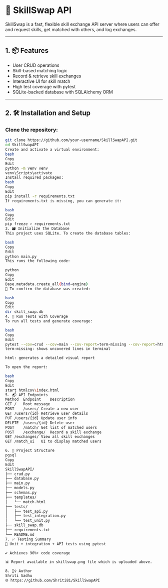 # 🔁 SkillSwap API

SkillSwap is a fast, flexible skill exchange API server where users can offer and request skills, get matched with others, and log exchanges.

---

## 1. 📦 Features

- User CRUD operations
- Skill-based matching logic
- Record & retrieve skill exchanges
- Interactive UI for skill match
- High test coverage with pytest
- SQLite-backed database with SQLAlchemy ORM

---

## 2. 🛠️ Installation and Setup

### Clone the repository:

```bash
git clone https://github.com/your-username/SkillSwapAPI.git
cd SkillSwapAPI
Create and activate a virtual environment:
bash
Copy
Edit
python -m venv venv
venv\Scripts\activate   
Install required packages:
bash
Copy
Edit
pip install -r requirements.txt
If requirements.txt is missing, you can generate it:

bash
Copy
Edit
pip freeze > requirements.txt
3. 🗃️ Initialize the Database
This project uses SQLite. To create the database tables:

bash
Copy
Edit
python main.py
This runs the following code:

python
Copy
Edit
Base.metadata.create_all(bind=engine)
🧪 To confirm the database was created:

bash
Copy
Edit
dir skill_swap.db 
4. 🧪 Run Tests with Coverage
To run all tests and generate coverage:

bash
Copy
Edit
pytest --cov=crud --cov=main --cov-report=term-missing --cov-report=html
term-missing: shows uncovered lines in terminal

html: generates a detailed visual report

To open the report:

bash
Copy
Edit
start htmlcov\index.html 
5. 📬 API Endpoints
Method	Endpoint	Description
GET	/	Root message
POST	/users/	Create a new user
GET	/users/{id}	Retrieve user details
PUT	/users/{id}	Update user info
DELETE	/users/{id}	Delete user
POST	/match/	Get list of matched users
POST	/exchange/	Record a skill exchange
GET	/exchanges/	View all skill exchanges
GET	/match_ui	UI to display matched users

6. 📁 Project Structure
pgsql
Copy
Edit
SkillSwapAPI/
├── crud.py
├── database.py
├── main.py
├── models.py
├── schemas.py
├── templates/
│   └── match.html
├── tests/
│   ├── test_api.py
│   ├── test_integration.py
│   └── test_unit.py
├── skill_swap.db
├── requirements.txt
└── README.md
7. ✅ Testing Summary
🧪 Unit + integration + API tests using pytest

✔️ Achieves 90%+ code coverage

📊 Report available in skillswap.png file which is uploaded above.

8. 🙋‍♀️ Author
Shriti Sadhu
🌐 https://github.com/Shriti81/SkillSwapAPI
